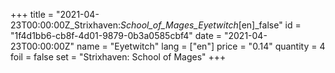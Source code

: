+++
title = "2021-04-23T00:00:00Z_Strixhaven:_School_of_Mages_Eyetwitch_[en]_false"
id = "1f4d1bb6-cb8f-4d01-9879-0b3a0585cbf4"
date = "2021-04-23T00:00:00Z"
name = "Eyetwitch"
lang = ["en"]
price = "0.14"
quantity = 4
foil = false
set = "Strixhaven: School of Mages"
+++
